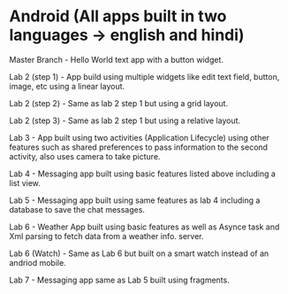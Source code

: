 # Android (All apps built in two languages -> english and hindi)

Master Branch - Hello World text app with a button widget.

Lab 2 (step 1) - App build using multiple widgets like edit text field, button, image, etc using a linear layout.

Lab 2 (step 2) - Same as lab 2 step 1 but using a grid layout.

Lab 2 (step 3) - Same as lab 2 step 1 but using a relative layout.

Lab 3 - App built using two activities (Application Lifecycle) using other features such as shared preferences to
        pass information to the second activity, also uses camera to take picture.
        
Lab 4 - Messaging app built using basic features listed above including a list view.

Lab 5 - Messaging app built using same features as lab 4 including a database to save the chat messages.

Lab 6 - Weather App built using basic features as well as Asynce task and Xml parsing to fetch data from a weather info. server.

Lab 6 (Watch) - Same as Lab 6 but built on a smart watch instead of an andriod mobile.

Lab 7 - Messaging app same as Lab 5 built using fragments.
